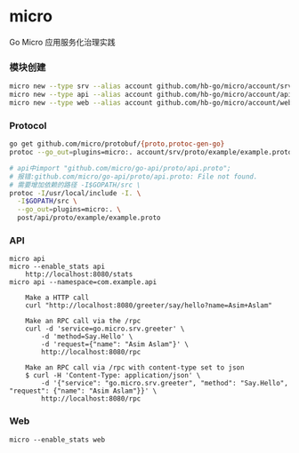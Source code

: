 # micro
Go Micro 应用服务化治理实践

### 模块创建
```bash
micro new --type srv --alias account github.com/hb-go/micro/account/srv
micro new --type api --alias account github.com/hb-go/micro/account/api
micro new --type web --alias account github.com/hb-go/micro/account/web
```

### Protocol
```bash
go get github.com/micro/protobuf/{proto,protoc-gen-go}
protoc --go_out=plugins=micro:. account/srv/proto/example/example.proto

# api中import "github.com/micro/go-api/proto/api.proto";
# 报错:github.com/micro/go-api/proto/api.proto: File not found.
# 需要增加依赖的路径 -I$GOPATH/src \
protoc -I/usr/local/include -I. \
  -I$GOPATH/src \
  --go_out=plugins=micro:. \
  post/api/proto/example/example.proto
```


### API
	micro api
	micro --enable_stats api
		http://localhost:8080/stats
	micro api --namespace=com.example.api

		Make a HTTP call
		curl "http://localhost:8080/greeter/say/hello?name=Asim+Aslam"

		Make an RPC call via the /rpc
		curl -d 'service=go.micro.srv.greeter' \
			-d 'method=Say.Hello' \
			-d 'request={"name": "Asim Aslam"}' \
			http://localhost:8080/rpc

		Make an RPC call via /rpc with content-type set to json
		$ curl -H 'Content-Type: application/json' \
			-d '{"service": "go.micro.srv.greeter", "method": "Say.Hello", "request": {"name": "Asim Aslam"}}' \
			http://localhost:8080/rpc

### Web
	micro --enable_stats web